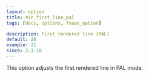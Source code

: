 ```yaml
---
layout: option
title: min_first_line_pal
tags: [docs, options, fsuae_option]

description: First rendered line (PAL)
default: 26
example: 21
since: 2.3.10
---
```


This option adjusts the first rendered line in PAL mode.
